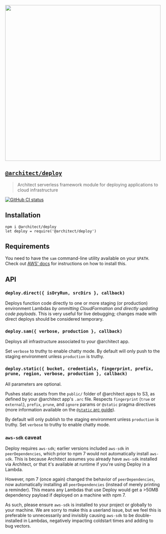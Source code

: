 [<img src="https://s3-us-west-2.amazonaws.com/arc.codes/architect-logo-500b@2x.png" width=500>](https://www.npmjs.com/package/@architect/deploy)

## [`@architect/deploy`](https://www.npmjs.com/package/@architect/deploy)

> Architect serverless framework module for deploying applications to cloud infrastructure

[![GitHub CI status](https://github.com/architect/deploy/workflows/Node%20CI/badge.svg)](https://github.com/architect/deploy/actions?query=workflow%3A%22Node+CI%22)


## Installation

    npm i @architect/deploy
    let deploy = require('@architect/deploy')


## Requirements

You need to have the `sam` command-line utility available on your `$PATH`. Check out [AWS' docs][sam-cli] for instructions on how to install this.


## API

### `deploy.direct({ isDryRun, srcDirs }, callback)`

Deploys function code directly to one or more staging (or production) environment Lambdas _by ommitting CloudFormation and directly updating code payloads_. This is very useful for live debugging; changes made with direct deploys should be considered temporary.


### `deploy.sam({ verbose, production }, callback)`

Deploys all infrastructure associated to your @architect app.

Set `verbose` to truthy to enable chatty mode. By default will only push to the staging environment unless `production` is truthy.


### `deploy.static({ bucket, credentials, fingerprint, prefix, prune, region, verbose, production }, callback)`

All parameters are optional.

Pushes static assets from the `public/` folder of @architect apps to S3, as defined by your @architect app's `.arc` file. Respects `fingerprint` (`true` or `external`), `prefix`, `prune`, and `ignore` params or `@static` pragma directives (more information available on the [`@static` arc guide][static-guide]).

By default will only publish to the staging environment unless `production` is truthy. Set `verbose` to truthy to enable chatty mode.

[static-guide]: https://arc.codes/reference/static
[sam-cli]: https://docs.aws.amazon.com/serverless-application-model/latest/developerguide/serverless-sam-cli-install.html


### `aws-sdk` caveat

Deploy requires `aws-sdk`; earlier versions included `aws-sdk` in `peerDependencies`, which prior to npm 7 would not automatically install `aws-sdk`. This is because Architect assumes you already have `aws-sdk` installed via Architect, or that it's available at runtime if you're using Deploy in a Lambda.

However, npm 7 (once again) changed the behavior of `peerDependencies`, now automatically installing all `peerDependencies` (instead of merely printing a reminder). This means any Lambdas that use Deploy would get a >50MB dependency payload if deployed on a machine with npm 7.

As such, please ensure `aws-sdk` is installed to your project or globally to your machine. We are sorry to make this a userland issue, but we feel this is preferable to unnecessarily and invisibly causing `aws-sdk` to be double-installed in Lambdas, negatively impacting coldstart times and adding to bug vectors.
